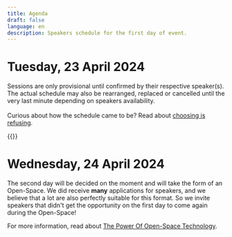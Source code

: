 ```yaml
---
title: Agenda
draft: false
language: en
description: Speakers schedule for the first day of event.
---
```


# Tuesday, 23 April 2024

<p class="m-auto mb-4 text-center max-w-5xl">
Sessions are only provisional until confirmed by their respective speaker(s). The actual schedule may also be rearranged, replaced or cancelled until the very last minute depending on speakers availability.<br/><br/>Curious about how the schedule came to be? Read about <a href="/posts/2024-03-02-choosing-is-refusing/">choosing is refusing</a>.
</p>

{{<sessionize-schedule view="GridSmart">}}

# Wednesday, 24 April 2024

<p class="m-auto text-center max-w-5xl">
The second day will be decided on the moment and will take the form of an
Open-Space. We did receive <strong>many</strong> applications for speakers, and we believe
that a lot are also perfectly suitable for this format. So we invite speakers
that didn't get the opportunity on the first day to come again during the
Open-Space!
</p>
<p class="text-center">
For more information, read about <a href="/posts/2024-01-10-open-space/">The Power Of Open-Space Technology</a>.
</p>
